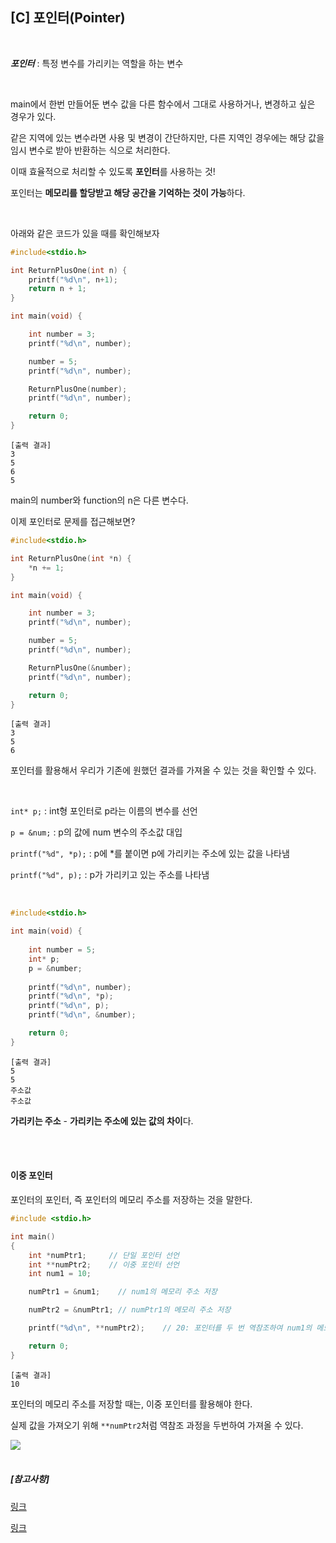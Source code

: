 ## [C] 포인터(Pointer)

<br>

***포인터*** : 특정 변수를 가리키는 역할을 하는 변수

<br>

main에서 한번 만들어둔 변수 값을 다른 함수에서 그대로 사용하거나, 변경하고 싶은 경우가 있다.

같은 지역에 있는 변수라면 사용 및 변경이 간단하지만, 다른 지역인 경우에는 해당 값을 임시 변수로 받아 반환하는 식으로 처리한다.

이때 효율적으로 처리할 수 있도록 **포인터**를 사용하는 것!

포인터는 **메모리를 할당받고 해당 공간을 기억하는 것이 가능**하다.

<br>

아래와 같은 코드가 있을 때를 확인해보자

```c
#include<stdio.h>

int ReturnPlusOne(int n) {
    printf("%d\n", n+1);
	return n + 1;
}

int main(void) {

	int number = 3;
	printf("%d\n", number);

	number = 5;
	printf("%d\n", number);

	ReturnPlusOne(number);
	printf("%d\n", number);

	return 0;
}
```

```
[출력 결과]
3
5
6
5
```

main의 number와 function의 n은 다른 변수다.

이제 포인터로 문제를 접근해보면?

```c
#include<stdio.h>

int ReturnPlusOne(int *n) {
	*n += 1;
}

int main(void) {

	int number = 3;
	printf("%d\n", number);

	number = 5;
	printf("%d\n", number);

	ReturnPlusOne(&number);
	printf("%d\n", number);

	return 0;
}
```

```
[출력 결과]
3
5
6
```

포인터를 활용해서 우리가 기존에 원했던 결과를 가져올 수 있는 것을 확인할 수 있다.

<br>

`int* p;` : int형 포인터로 p라는 이름의 변수를 선언

`p = &num;` : p의 값에 num 변수의 주소값 대입

`printf("%d", *p);` : p에 *를 붙이면 p에 가리키는 주소에 있는 값을 나타냄

`printf("%d", p);` : p가 가리키고 있는 주소를 나타냄

<br>

```c
#include<stdio.h>

int main(void) {
	
    int number = 5;
    int* p;
    p = &number;
    
    printf("%d\n", number);
    printf("%d\n", *p);
    printf("%d\n", p);
    printf("%d\n", &number);

	return 0;
}
```

```
[출력 결과]
5
5
주소값
주소값
```

**가리키는 주소** - **가리키는 주소에 있는 값의 차이**다.

<br>

<br>

#### 이중 포인터

포인터의 포인터, 즉 포인터의 메모리 주소를 저장하는 것을 말한다.

```c
#include <stdio.h>

int main()
{
    int *numPtr1;     // 단일 포인터 선언
    int **numPtr2;    // 이중 포인터 선언
    int num1 = 10;

    numPtr1 = &num1;    // num1의 메모리 주소 저장 

    numPtr2 = &numPtr1; // numPtr1의 메모리 주소 저장

    printf("%d\n", **numPtr2);    // 20: 포인터를 두 번 역참조하여 num1의 메모리 주소에 접근

    return 0;
}
```

```
[출력 결과]
10
```

포인터의 메모리 주소를 저장할 때는, 이중 포인터를 활용해야 한다.

실제 값을 가져오기 위해 `**numPtr2`처럼 역참조 과정을 두번하여 가져올 수 있다.

<img src="https://dojang.io/pluginfile.php/342/mod_page/content/18/unit34-25.png">

<br>

<br>

##### [참고사항]

[링크](<https://prosto.tistory.com/253>)

[링크](<https://dojang.io/mod/page/view.php?id=279>)